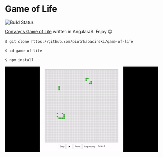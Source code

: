 # Game of Life

![Build Status](https://api.travis-ci.org/piotrkabacinski/game-of-life.svg)

[Conway's Game of Life](https://en.wikipedia.org/wiki/Conway%27s_Game_of_Life) written in AngularJS. Enjoy :blush:

`$ git clone https://github.com/piotrkabacinski/game-of-life`

`$ cd game-of-life`

`$ npm install`

<img src="./gol.gif" width="600">
